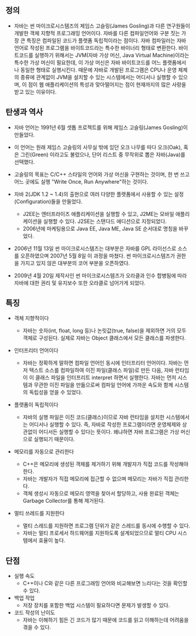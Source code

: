 ## 정의

- 자바는 썬 마이크로시스템즈의 제임스 고슬링(James Gosling)과 다른 연구원들이 개발한 객체 지향적 프로그래밍 언어이다.
  자바를 다른 컴파일언어와 구분 짓는 가장 큰 특징은 컴파일된 코드가 플랫폼 독립적이라는 점이다. 자바 컴파일러는 자바 언어로 작성된 프로그램을 바이트코드라는 특수한 바이너리 형태로 변환한다. 바이트코드를 실행하기 위해서는 JVM(자바 가상 머신, Java Virtual Machine)이라는 특수한 가상 머신이 필요한데, 이 가상 머신은 자바 바이트코드를 어느 플랫폼에서나 동일한 형태로 실행시킨다. 때문에 자바로 개발된 프로그램은 CPU나 운영 체제의 종류에 관계없이 JVM을 설치할 수 있는 시스템에서는 어디서나 실행할 수 있으며, 이 점이 웹 애플리케이션의 특성과 맞아떨어지는 점이 현재까지의 많은 사랑을 받고 있는 이유이다.

## 탄생과 역사

- 자바 언어는 1991년 6월 셋톱 프로젝트를 위해 제임스 고슬링(James Gosling)이 만들었다.

- 이 언어는 원래 제임스 고슬링의 사무실 밖에 있던 오크 나무를 따다 오크(Oak), 혹은 그린(Green) 이라고도 불렀으나, 단어 리스트 중 무작위로 뽑은 자바(Java)를 선택했다.

- 고슬링의 목표는 C/C++ 스타일의 언어와 가상 머신을 구현하는 것이며, 한 번 쓰고 어느 곳에도 실행 "Write Once, Run Anywhere"하는 것이다.

- 자바 2(JDK 1.2 ~ 1.4)의 출현으로 여러 다양한 플랫폼에서 사용할 수 있는 설정(Configuration)들을 만들었다.

  - J2EE는 엔터프라이즈 애플리케이션을 실행할 수 있고, J2ME는 모바일 애플리케이션을 실행할 수 있다. J2SE는 스탠다드 에디션으로 지정되었다.
  - 2006년에 마케팅용으로 Java EE, Java ME, Java SE 순서대로 명칭을 바꾸었다.

- 2006년 11월 13일 썬 마이크로시스템즈는 대부분은 자바를 GPL 라이선스로 소스를 오픈하였으며 2007년 5월 8일 이 과정을 마쳤다. 썬 마이크로시스템즈가 권한을 가지고 있지 않은 대부분의 코어 부분을 오픈하였다.

- 2009년 4월 20일 제작사인 썬 마이크로시스템즈가 오라클과 인수 합병됨에 따라 자바에 대한 권리 및 유지보수 또한 오라클로 넘어가게 되었다.

## 특징

- 객체 지향적이다

  - 자바는 숫자(int, float, long 등)나 논릿값(true, false)을 제외하면 거의 모두 객체로 구성된다. 실제로 자바는 Object 클래스에서 모든 클래스를 파생한다.

- 인터프리터 언어이다

  - 자바는 정확하게 말하면 컴파일 언어인 동시에 인터프리터 언어이다. 자바는 먼저 텍스트 소스를 컴파일하여 이진 파일(클래스 파일)로 만든 다음, 자바 런타임이 이 클래스 파일을 인터프리트 interpret 하면서 실행한다. 자바는 먼저 시스템과 무관한 이진 파일을 만듦으로써 컴파일 언어에 가까운 속도와 함께 시스템의 독립성을 얻을 수 있었다.

- 플랫폼이 독립적이다

  - 자바의 실행 파일은 이진 코드(클래스)이므로 자바 런타임을 설치한 시스템에서는 어디서나 실행할 수 있다. 즉, 자바로 작성한 프로그램이라면 운영체제와 상관없이 어디서든 실행할 수 있다는 뜻이다. 왜냐하면 자바 프로그램은 가상 머신으로 실행되기 때문이다.

- 메모리를 자동으로 관리한다

  - C++은 메모리에 생성된 객체를 제거하기 위해 개발자가 직접 코드를 작성해야한다.
  - 자바는 개발자가 직접 메모리에 접근할 수 없으며 메모리는 자바가 직접 관리한다.
  - 객체 생성시 자동으로 메모리 영역을 찾아서 할당하고, 사용 완료된 객체는 Garbage Collector를 통해 제거된다.

- 멀티 쓰레드를 지원한다

  - 멀티 스레드를 지원하면 프로그램 단위가 같은 스레드를 동시에 수행할 수 있다.
  - 자바는 멀티 프로세서 하드웨어를 지원하도록 설계되었으므로 멀티 CPU 시스템에서 효율이 높다.

## 단점

- 실행 속도
  - C++이나 C와 같은 다른 프로그래밍 언어와 비교해보면 느리다는 것을 확인할 수 있다.
- 백업 작업
  - 저장 장치를 포함한 백업 시스템이 필요하다면 문제가 발생할 수 있다.
- 코드 작성의 난이도
  - 자바는 이해하기 힘든 긴 코드가 많기 때문에 코드를 읽고 이해하는데 어려움을 겪을 수 있다.
